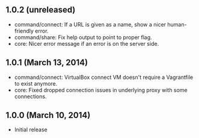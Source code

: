 ## 1.0.2 (unreleased)

  - command/connect: If a URL is given as a name, show a nicer human-friendly
      error.
  - command/share: Fix help output to point to proper flag.
  - core: Nicer error message if an error is on the server side.

## 1.0.1 (March 13, 2014)

  - command/connect: VirtualBox connect VM doesn't require a Vagrantfile
    to exist anymore.
  - core: Fixed dropped connection issues in underlying proxy with some
    connections.

## 1.0.0 (March 10, 2014)

  - Initial release
